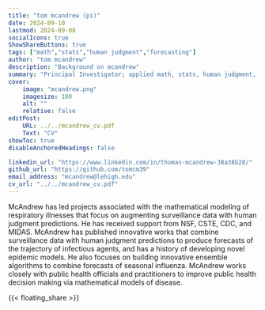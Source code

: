 ```yaml
---
title: "tom mcandrew (pi)"
date: 2024-09-10
lastmod: 2024-09-08
socialIcons: true
ShowShareButtons: true
tags: ["math","stats","human judgment","forecasting"]
author: "tom mcandrew"
description: "Background on mcandrew" 
summary: "Principal Investigator; applied math, stats, human judgment, forecasting, infectious diseases" 
cover:
    image: "mcandrew.png"
    imagesize: 100
    alt: ""
    relative: false
editPost:
    URL: ../../mcandrew_cv.pdf
    Text: "CV"
showToc: true
disableAnchoredHeadings: false

linkedin_url: "https://www.linkedin.com/in/thomas-mcandrew-38a38b28/"
github_url: "https://github.com/tomcm39"
email_address: "mcandrew@lehigh.edu"
cv_url: "../../mcandrew_cv.pdf"
---
```


McAndrew has led projects associated with the mathematical modeling of respiratory illnesses that focus on augmenting surveillance data with human judgment predictions. He has received support from NSF, CSTE, CDC, and MIDAS. McAndrew has published innovative works that combine surveillance data with human judgment predictions to produce forecasts of the trajectory of infectious agents, and has a history of developing novel epidemic models. He also focuses on building innovative ensemble algorithms to combine forecasts of seasonal influenza. McAndrew works closely with public health officials and practitioners to improve public health decision making via mathematical models of disease.

{{< floating_share >}} 